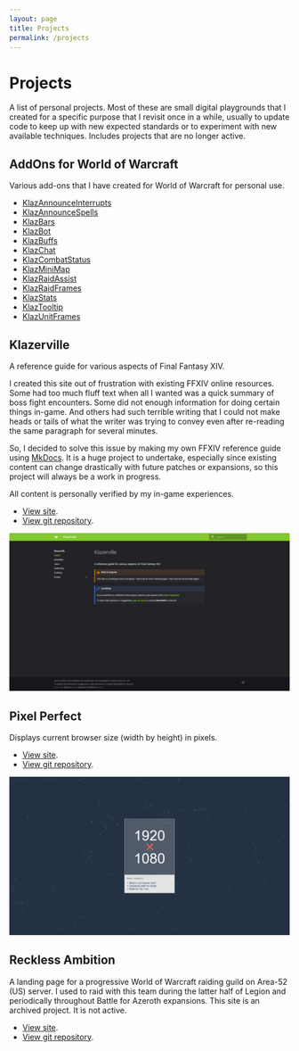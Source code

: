 ```yaml
---
layout: page
title: Projects
permalink: /projects
---
```


# Projects

A list of personal projects. Most of these are small digital playgrounds that I created for a specific purpose that I revisit once in a while, usually to update code to keep up with new expected standards or to experiment with new available techniques. Includes projects that are no longer active.

## AddOns for World of Warcraft

Various add-ons that I have created for World of Warcraft for personal use.

- [KlazAnnounceInterrupts](https://github.com/haothitran/KlazAnnounceInterrupts)
- [KlazAnnounceSpells](https://github.com/haothitran/KlazAnnounceSpells)
- [KlazBars](https://github.com/haothitran/KlazBars)
- [KlazBot](https://github.com/haothitran/KlazBot)
- [KlazBuffs](https://github.com/haothitran/KlazBuffs)
- [KlazChat](https://github.com/haothitran/KlazChat)
- [KlazCombatStatus](https://github.com/haothitran/KlazCombatStatus)
- [KlazMiniMap](https://github.com/haothitran/KlazMiniMap)
- [KlazRaidAssist](https://github.com/haothitran/KlazRaidAssist)
- [KlazRaidFrames](https://github.com/haothitran/KlazRaidFrames)
- [KlazStats](https://github.com/haothitran/KlazStats)
- [KlazTooltip](https://github.com/haothitran/KlazTooltip)
- [KlazUnitFrames](https://github.com/haothitran/KlazUnitFrames)

## Klazerville

A reference guide for various aspects of Final Fantasy XIV.

I created this site out of frustration with existing FFXIV online resources. Some had too much fluff text when all I wanted was a quick summary of boss fight encounters. Some did not enough information for doing certain things in-game. And others had such terrible writing that I could not make heads or tails of what the writer was trying to convey even after re-reading the same paragraph for several minutes.

So, I decided to solve this issue by making my own FFXIV reference guide using [MkDocs](https://www.mkdocs.org/). It is a huge project to undertake, especially since existing content can change drastically with future patches or expansions, so this project will always be a work in progress.

All content is personally verified by my in-game experiences.

- [View site](https://klazerville.com/).
- [View git repository](https://github.com/haothitran/klazerville).

[![](assets/projects-screenshots/klazerville.png)](https://klazerville.com/)

## Pixel Perfect

Displays current browser size (width by height) in pixels.

- [View site](https://haothitran.github.io/pixel-perfect/).
- [View git repository](https://github.com/haothitran/pixel-perfect).

[![](assets/projects-screenshots/pixel-perfect.png)](https://haothitran.github.io/pixel-perfect/)

## Reckless Ambition

A landing page for a progressive World of Warcraft raiding guild on Area-52 (US) server. I used to raid with this team during the latter half of Legion and periodically throughout Battle for Azeroth expansions. This site is an archived project. It is not active.

- [View site](https://haothitran.github.io/reckless-ambition/).
- [View git repository](https://github.com/haothitran/reckless-ambition).
